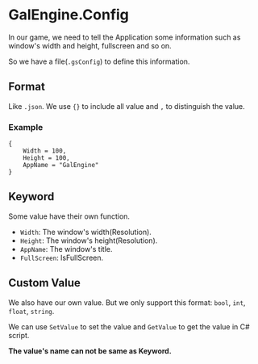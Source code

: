 # GalEngine.Config

In our game, we need to tell the Application some information such as window's width and height, fullscreen and so on.

So we have a file(`.gsConfig`) to define this information.

## Format

Like `.json`. We use `{}` to include all value and `,` to distinguish the value.

### Example 

```Config
{
    Width = 100,
    Height = 100,
    AppName = "GalEngine"
}
```

## Keyword

Some value have their own function.

- `Width`: The window's width(Resolution).
- `Height`: The window's height(Resolution).
- `AppName`: The window's title.
- `FullScreen`: IsFullScreen.

## Custom Value

We also have our own value.
But we only support this format: `bool`, `int`, `float`, `string`.

We can use `SetValue` to set the value and `GetValue` to get the value in C# script.

**The value's name can not be same as Keyword.** 